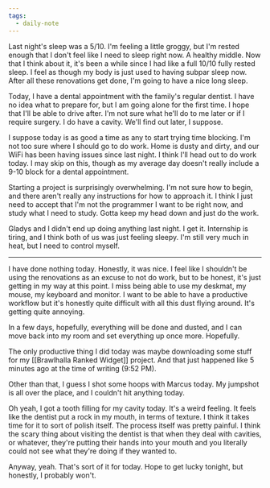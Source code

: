 ```yaml
---
tags:
  - daily-note
---
```

Last night's sleep was a 5/10. I'm feeling a little groggy, but I'm rested enough that I don't feel like I need to sleep right now. A healthy middle. Now that I think about it, it's been a while since I had like a full 10/10 fully rested sleep. I feel as though my body is just used to having subpar sleep now. After all these renovations get done, I'm going to have a nice long sleep.

Today, I have a dental appointment with the family's regular dentist. I have no idea what to prepare for, but I am going alone for the first time. I hope that I'll be able to drive after. I'm not sure what he'll do to me later or if I require surgery. I do have a cavity. We'll find out later, I suppose.

I suppose today is as good a time as any to start trying time blocking. I'm not too sure where I should go to do work. Home is dusty and dirty, and our WiFi has been having issues since last night. I think I'll head out to do work today. I may skip on this, though as my average day doesn't really include a 9-10 block for a dental appointment.

Starting a project is surprisingly overwhelming. I'm not sure how to begin, and there aren't really any instructions for how to approach it. I think I just need to accept that I'm not the programmer I want to be right now, and study what I need to study. Gotta keep my head down and just do the work.

Gladys and I didn't end up doing anything last night. I get it. Internship is tiring, and I think both of us was just feeling sleepy. I'm still very much in heat, but I need to control myself.

---
I have done nothing today. Honestly, it was nice. I feel like I shouldn't be using the renovations as an excuse to not do work, but to be honest, it's just getting in my way at this point. I miss being able to use my deskmat, my mouse, my keyboard and monitor. I want to be able to have a productive workflow but it's honestly quite difficult with all this dust flying around. It's getting quite annoying.

In a few days, hopefully, everything will be done and dusted, and I can move back into my room and set everything up once more. Hopefully.

The only productive thing I did today was maybe downloading some stuff for my [[Brawlhalla Ranked Widget]] project. And that just happened like 5 minutes ago at the time of writing (9:52 PM). 

Other than that, I guess I shot some hoops with Marcus today. My jumpshot is all over the place, and I couldn't hit anything today. 

Oh yeah, I got a tooth filling for my cavity today. It's a weird feeling. It feels like the dentist put a rock in my mouth, in terms of texture. I think it takes time for it to sort of polish itself. The process itself was pretty painful. I think the scary thing about visiting the dentist is that when they deal with cavities, or whatever, they're putting their hands into your mouth and you literally could not see what they're doing if they wanted to.

Anyway, yeah. That's sort of it for today. Hope to get lucky tonight, but honestly, I probably won't.